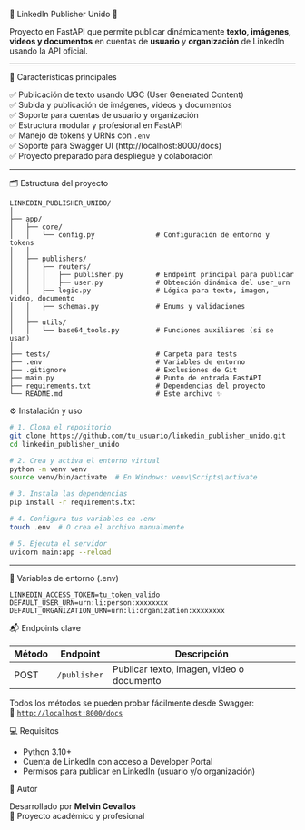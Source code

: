 📢 LinkedIn Publisher Unido 🚀

Proyecto en FastAPI que permite publicar dinámicamente **texto, imágenes, videos y documentos** en cuentas de **usuario** y **organización** de LinkedIn usando la API oficial.

---

🧩 Características principales

✅ Publicación de texto usando UGC (User Generated Content)  
✅ Subida y publicación de imágenes, videos y documentos  
✅ Soporte para cuentas de usuario y organización  
✅ Estructura modular y profesional en FastAPI  
✅ Manejo de tokens y URNs con `.env`  
✅ Soporte para Swagger UI (http://localhost:8000/docs)  
✅ Proyecto preparado para despliegue y colaboración

---

🗂️ Estructura del proyecto

```
LINKEDIN_PUBLISHER_UNIDO/
│
├── app/
│   ├── core/
│   │   └── config.py               # Configuración de entorno y tokens
│   │
│   ├── publishers/
│   │   ├── routers/
│   │   │   ├── publisher.py        # Endpoint principal para publicar
│   │   │   ├── user.py             # Obtención dinámica del user_urn
│   │   ├── logic.py                # Lógica para texto, imagen, video, documento
│   │   ├── schemas.py              # Enums y validaciones
│   │
│   ├── utils/
│   │   └── base64_tools.py         # Funciones auxiliares (si se usan)
│
├── tests/                          # Carpeta para tests
├── .env                            # Variables de entorno
├── .gitignore                      # Exclusiones de Git
├── main.py                         # Punto de entrada FastAPI
├── requirements.txt                # Dependencias del proyecto
└── README.md                       # Este archivo ✨
```


⚙️ Instalación y uso

```bash
# 1. Clona el repositorio
git clone https://github.com/tu_usuario/linkedin_publisher_unido.git
cd linkedin_publisher_unido

# 2. Crea y activa el entorno virtual
python -m venv venv
source venv/bin/activate  # En Windows: venv\Scripts\activate

# 3. Instala las dependencias
pip install -r requirements.txt

# 4. Configura tus variables en .env
touch .env  # O crea el archivo manualmente

# 5. Ejecuta el servidor
uvicorn main:app --reload
```

---

🔐 Variables de entorno (.env)

```env
LINKEDIN_ACCESS_TOKEN=tu_token_valido
DEFAULT_USER_URN=urn:li:person:xxxxxxxx
DEFAULT_ORGANIZATION_URN=urn:li:organization:xxxxxxxx
```


📬 Endpoints clave

| Método | Endpoint        | Descripción                       |
|--------|------------------|-----------------------------------|
| POST   | `/publisher`     | Publicar texto, imagen, video o documento |

Todos los métodos se pueden probar fácilmente desde Swagger:  
📍 [`http://localhost:8000/docs`](http://localhost:8000/docs)


💻 Requisitos

- Python 3.10+
- Cuenta de LinkedIn con acceso a Developer Portal
- Permisos para publicar en LinkedIn (usuario y/o organización)

🙌 Autor

Desarrollado por **Melvin Cevallos**  
🧠 Proyecto académico y profesional

